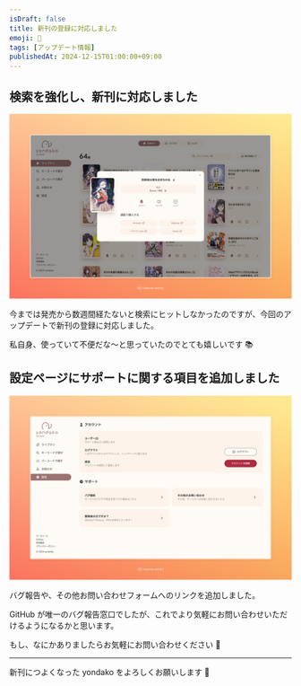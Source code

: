 ```yaml
---
isDraft: false
title: 新刊の登録に対応しました
emoji: 🚀
tags: [アップデート情報]
publishedAt: 2024-12-15T01:00:00+09:00
---
```


## 検索を強化し、新刊に対応しました

![新刊の登録画面のスクリーンショット](./assets/new-books.jpeg)

今までは発売から数週間経たないと検索にヒットしなかったのですが、今回のアップデートで新刊の登録に対応しました。

私自身、使っていて不便だな～と思っていたのでとても嬉しいです 📚

## 設定ページにサポートに関する項目を追加しました

![サポートのスクリーンショット](./assets/support.jpeg)

バグ報告や、その他お問い合わせフォームへのリンクを追加しました。

GitHub が唯一のバグ報告窓口でしたが、これでより気軽にお問い合わせいただけるようになるかと思います。

もし、なにかありましたらお気軽にお問い合わせください 🐾

---

新刊につよくなった yondako をよろしくお願いします 🐙

